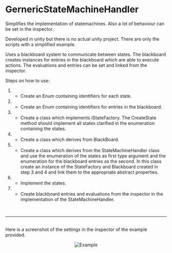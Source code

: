 # GernericStateMachineHandler

Simplifies the implementation of statemachines. Also a lot of behaviour can be set in the inspector.

Developed in unity but there is no actual unity project.
There are only the scripts with a simplified example. 

Uses a blackboard system to communicate between states. The blackboard creates instances for entries in the blackboard which are able to execute actions. The evaluations and entries can be set and linked from the inspector.

Steps on how to use:

  1. - Create an Enum containing identifiers for each state.
  2. - Create an Enum containing identifiers for entries in the blackboard.
  3. - Create a class which implements IStateFactory. The CreateState method should implement all states clarified in the enumeration containing the states.
  4. - Create a class which derives from BlackBoard.
  5. - Create a class which derives from the StateMachineHandler class and use the enumeration of the states as first type argument and the enumeration for the blackboard entries as the second. In this class create an instance of the StateFactory and Blackboard created in step 3 and 4 and link them to the appropriate  abstract properties.
  6. - Implement the states.
  7. - Create blackboard entries and evaluations from the inspector in the implementation of the StateMachineHandler.

<br><hr><br>
Here is a screenshot of the settings in the inspector of the example provided.

<center>
  
![Example](https://user-images.githubusercontent.com/38137603/166268922-dfb1b30d-e985-4960-b6f7-d7ad1ab288c0.png)

</center>
